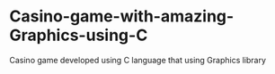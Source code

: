 # Casino-game-with-amazing-Graphics-using-C
Casino game developed using C language that using Graphics library
